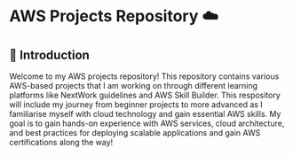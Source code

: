 # AWS Projects Repository ☁️
## 📌 Introduction
Welcome to my AWS projects repository! This repository contains various AWS-based projects that I am working on through different learning platforms like NextWork guidelines 
and AWS Skill Builder. This respository will include my journey from beginner projects to more advanced as I familiarise myself with cloud technology and gain essential AWS skills. 
My goal is to gain hands-on experience with AWS services, cloud architecture, and best practices for deploying scalable applications and gain AWS certifications along the way!
